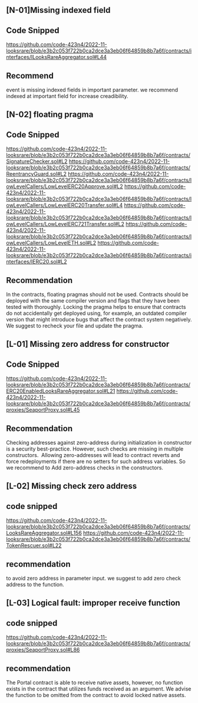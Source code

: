 ## [N-01]Missing indexed field
## Code Snipped
https://github.com/code-423n4/2022-11-looksrare/blob/e3b2c053f722b0ca2dce3a3eb06f64859b8b7a6f/contracts/interfaces/ILooksRareAggregator.sol#L44
## Recommend
event is missing indexed fields in important parameter. we recommend indexed at important field for increase creadibility.

## [N-02] floating pragma
## Code Snipped
https://github.com/code-423n4/2022-11-looksrare/blob/e3b2c053f722b0ca2dce3a3eb06f64859b8b7a6f/contracts/SignatureChecker.sol#L2
https://github.com/code-423n4/2022-11-looksrare/blob/e3b2c053f722b0ca2dce3a3eb06f64859b8b7a6f/contracts/ReentrancyGuard.sol#L2
https://github.com/code-423n4/2022-11-looksrare/blob/e3b2c053f722b0ca2dce3a3eb06f64859b8b7a6f/contracts/lowLevelCallers/LowLevelERC20Approve.sol#L2
https://github.com/code-423n4/2022-11-looksrare/blob/e3b2c053f722b0ca2dce3a3eb06f64859b8b7a6f/contracts/lowLevelCallers/LowLevelERC20Transfer.sol#L4
https://github.com/code-423n4/2022-11-looksrare/blob/e3b2c053f722b0ca2dce3a3eb06f64859b8b7a6f/contracts/lowLevelCallers/LowLevelERC721Transfer.sol#L2
https://github.com/code-423n4/2022-11-looksrare/blob/e3b2c053f722b0ca2dce3a3eb06f64859b8b7a6f/contracts/lowLevelCallers/LowLevelETH.sol#L2
https://github.com/code-423n4/2022-11-looksrare/blob/e3b2c053f722b0ca2dce3a3eb06f64859b8b7a6f/contracts/interfaces/IERC20.sol#L2
## Recommendation
In the contracts, floating pragmas should not be used. Contracts should be deployed with the same compiler version and flags that they have been tested with thoroughly. Locking the pragma helps to ensure that contracts do not accidentally get deployed using, for example, an outdated compiler version that might introduce bugs that affect the contract system negatively.
We suggest to recheck your file and update the pragma.

## [L-01] Missing zero address for constructor
## Code Snipped
https://github.com/code-423n4/2022-11-looksrare/blob/e3b2c053f722b0ca2dce3a3eb06f64859b8b7a6f/contracts/ERC20EnabledLooksRareAggregator.sol#L21
https://github.com/code-423n4/2022-11-looksrare/blob/e3b2c053f722b0ca2dce3a3eb06f64859b8b7a6f/contracts/proxies/SeaportProxy.sol#L45
## Recommendation
Checking addresses against zero-address during initialization in constructor is a security best-practice. However, such checks are missing in multiple constructors.  Allowing zero-addresses will lead to contract reverts and force redeployments if there are no setters for such address variables. So we recommend to Add zero-address checks in the constructors.

## [L-02] Missing check zero address
## code snipped
https://github.com/code-423n4/2022-11-looksrare/blob/e3b2c053f722b0ca2dce3a3eb06f64859b8b7a6f/contracts/LooksRareAggregator.sol#L156
https://github.com/code-423n4/2022-11-looksrare/blob/e3b2c053f722b0ca2dce3a3eb06f64859b8b7a6f/contracts/TokenRescuer.sol#L22
## recommendation
to avoid zero address in parameter input. we suggest to add zero check address to the function.

## [L-03] Logical fault: improper receive function
## code snipped
https://github.com/code-423n4/2022-11-looksrare/blob/e3b2c053f722b0ca2dce3a3eb06f64859b8b7a6f/contracts/proxies/SeaportProxy.sol#L86
## recommendation
The Portal contract is able to receive native assets, however, no function exists in the contract that utilizes funds received as an argument.
We advise the function to be omitted from the contract to avoid locked native assets.

